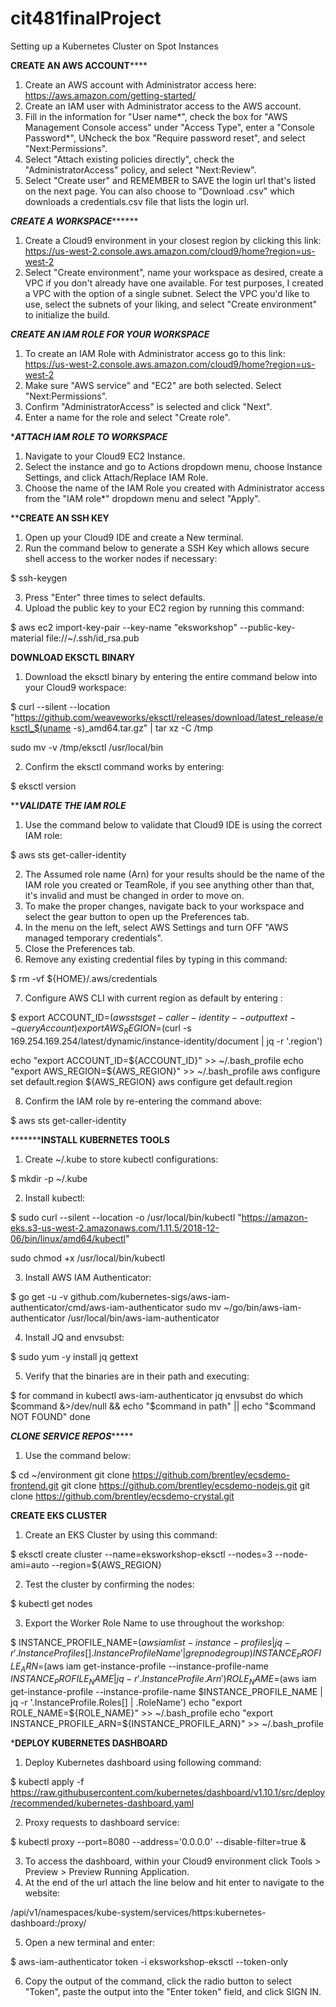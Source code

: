 # cit481finalProject
Setting up a Kubernetes Cluster on Spot Instances

************************************CREATE AN AWS ACCOUNT****************************************
1. Create an AWS account with Administrator access here: https://aws.amazon.com/getting-started/
2. Create an IAM user with Administrator access to the AWS account.
3. Fill in the information for "User name*", check the box for "AWS Management Console access" under "Access Type", enter a "Console Password*", UNcheck the box "Require password reset", and select "Next:Permissions".
4. Select "Attach existing policies directly", check the "AdministratorAccess" policy, and select "Next:Review". 
5. Select "Create user" and REMEMBER to SAVE the login url that's listed on the next page. You can also choose to "Download .csv" which downloads a credentials.csv file that lists the login url. 





*************************************CREATE A WORKSPACE*******************************************
1. Create a Cloud9 environment in your closest region by clicking this link: https://us-west-2.console.aws.amazon.com/cloud9/home?region=us-west-2
2. Select "Create environment", name your workspace as desired, create a VPC if you don't already have one available. For test purposes, I created a VPC with the option of a single subnet. Select the VPC you'd like to use, select the subnets of your liking, and select "Create environment" to initialize the build. 





*******************************CREATE AN IAM ROLE FOR YOUR WORKSPACE*******************************
1. To create an IAM Role with Administrator access go to this link: https://us-west-2.console.aws.amazon.com/cloud9/home?region=us-west-2
2. Make sure "AWS service" and "EC2" are both selected. Select "Next:Permissions". 
3. Confirm "AdministratorAccess" is selected and click "Next".
4. Enter a name for the role and select "Create role". 





************************************ATTACH IAM ROLE TO WORKSPACE***********************************
1. Navigate to your Cloud9 EC2 Instance.
2. Select the instance and go to Actions dropdown menu, choose Instance Settings, and click Attach/Replace IAM Role.
3. Choose the name of the IAM Role you created with Administrator access from the "IAM role*" dropdown menu and select "Apply".





******************************************CREATE AN SSH KEY****************************************
1. Open up your Cloud9 IDE and create a New terminal. 
2. Run the command below to generate a SSH Key which allows secure shell access to the worker nodes if necessary:

$ ssh-keygen

3. Press "Enter" three times to select defaults.
4. Upload the public key to your EC2 region by running this command:

$ aws ec2 import-key-pair --key-name "eksworkshop" --public-key-material file://~/.ssh/id_rsa.pub





**************************************DOWNLOAD EKSCTL BINARY**************************************
1. Download the eksctl binary by entering the entire command below into your Cloud9 workspace:

$ curl --silent --location "https://github.com/weaveworks/eksctl/releases/download/latest_release/eksctl_$(uname -s)_amd64.tar.gz" | tar xz -C /tmp

sudo mv -v /tmp/eksctl /usr/local/bin

2. Confirm the eksctl command works by entering:

$ eksctl version





***************************************VALIDATE THE IAM ROLE*************************************
1. Use the command below to validate that Cloud9 IDE is using the correct IAM role:

$ aws sts get-caller-identity

2. The Assumed role name (Arn) for your results should be the name of the IAM role you created or TeamRole, if you see anything other than that, it's invalid and must be changed in order to move on. 
3. To make the proper changes, navigate back to your workspace and select the gear button to open up the Preferences tab. 
4. In the menu on the left, select AWS Settings and turn OFF "AWS managed temporary credentials".
5. Close the Preferences tab.
6. Remove any existing credential files by typing in this command:

$ rm -vf ${HOME}/.aws/credentials

7. Configure AWS CLI with current region as default by entering :

$ export ACCOUNT_ID=$(aws sts get-caller-identity --output text --query Account)
export AWS_REGION=$(curl -s 169.254.169.254/latest/dynamic/instance-identity/document | jq -r '.region')

echo "export ACCOUNT_ID=${ACCOUNT_ID}" >> ~/.bash_profile
echo "export AWS_REGION=${AWS_REGION}" >> ~/.bash_profile
aws configure set default.region ${AWS_REGION}
aws configure get default.region

8. Confirm the IAM role by re-entering the command above:

$ aws sts get-caller-identity





*****************************************INSTALL KUBERNETES TOOLS**********************************
1. Create ~/.kube to store kubectl configurations:

$ mkdir -p ~/.kube

2. Install kubectl:

$ sudo curl --silent --location -o /usr/local/bin/kubectl "https://amazon-eks.s3-us-west-2.amazonaws.com/1.11.5/2018-12-06/bin/linux/amd64/kubectl"

sudo chmod +x /usr/local/bin/kubectl

3. Install AWS IAM Authenticator:

$ go get -u -v github.com/kubernetes-sigs/aws-iam-authenticator/cmd/aws-iam-authenticator
sudo mv ~/go/bin/aws-iam-authenticator /usr/local/bin/aws-iam-authenticator

4. Install JQ and envsubst:

$ sudo yum -y install jq gettext

5. Verify that the binaries are in their path and executing:

$ for command in kubectl aws-iam-authenticator jq envsubst
  do
    which $command &>/dev/null && echo "$command in path" || echo "$command NOT FOUND"
  done





*************************************CLONE SERVICE REPOS******************************************
1. Use the command below:

$ cd ~/environment
git clone https://github.com/brentley/ecsdemo-frontend.git
git clone https://github.com/brentley/ecsdemo-nodejs.git
git clone https://github.com/brentley/ecsdemo-crystal.git





****************************************CREATE EKS CLUSTER****************************************
1. Create an EKS Cluster by using this command:

$ eksctl create cluster --name=eksworkshop-eksctl --nodes=3 --node-ami=auto --region=${AWS_REGION}

2. Test the cluster by confirming the nodes:

$ kubectl get nodes

3. Export the Worker Role Name to use throughout the workshop:

$ INSTANCE_PROFILE_NAME=$(aws iam list-instance-profiles | jq -r '.InstanceProfiles[].InstanceProfileName' | grep nodegroup)
INSTANCE_PROFILE_ARN=$(aws iam get-instance-profile --instance-profile-name $INSTANCE_PROFILE_NAME | jq -r '.InstanceProfile.Arn')
ROLE_NAME=$(aws iam get-instance-profile --instance-profile-name $INSTANCE_PROFILE_NAME | jq -r '.InstanceProfile.Roles[] | .RoleName')
echo "export ROLE_NAME=${ROLE_NAME}" >> ~/.bash_profile
echo "export INSTANCE_PROFILE_ARN=${INSTANCE_PROFILE_ARN}" >> ~/.bash_profile





*************************************DEPLOY KUBERNETES DASHBOARD************************************
1. Deploy Kubernetes dashboard using following command:

$ kubectl apply -f https://raw.githubusercontent.com/kubernetes/dashboard/v1.10.1/src/deploy/recommended/kubernetes-dashboard.yaml

2. Proxy requests to dashboard service:

$ kubectl proxy --port=8080 --address='0.0.0.0' --disable-filter=true &

3. To access the dashboard, within your Cloud9 environment click Tools > Preview > Preview Running Application.
4. At the end of the url attach the line below and hit enter to navigate to the website:

/api/v1/namespaces/kube-system/services/https:kubernetes-dashboard:/proxy/

5. Open a new terminal and enter:

$ aws-iam-authenticator token -i eksworkshop-eksctl --token-only

6. Copy the output of the command, click the radio button to select "Token", paste the output into the "Enter token" field, and click SIGN IN. 
